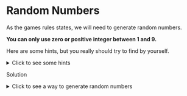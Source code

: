 # Random Numbers

As the games rules states, we will need to generate random numbers.

**You can only use zero or positive integer between 1 and 9.**  

Here are some hints, but you really should try to find by yourself.
<details>
    <summary>Click to see some hints</summary>

    To generate random numbers, you can use PHP built-in functions such as:

    - [rand](https://www.php.net/manual/fr/function.rand.php)
    - [random_int](https://www.php.net/manual/fr/function.random-int.php)

    It is easier to use `random_int`.
</details>

Solution
<details>
    <summary>Click to see a way to generate random numbers</summary>

    ```php runnable
        $n1 = \random_int(0, 9);
        \var_dump($n1);
    ```
</details>
